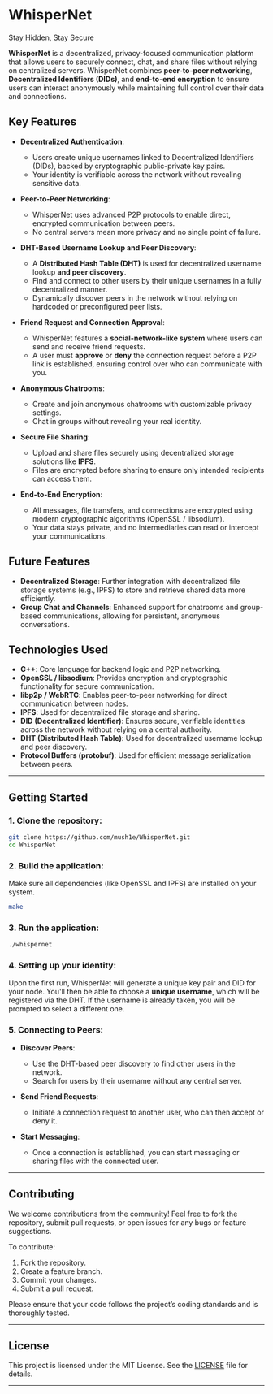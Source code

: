 # WhisperNet
Stay Hidden, Stay Secure

**WhisperNet** is a decentralized, privacy-focused communication platform that allows users to securely connect, chat, and share files without relying on centralized servers. WhisperNet combines **peer-to-peer networking**, **Decentralized Identifiers (DIDs)**, and **end-to-end encryption** to ensure users can interact anonymously while maintaining full control over their data and connections.

## Key Features

- **Decentralized Authentication**:
  - Users create unique usernames linked to Decentralized Identifiers (DIDs), backed by cryptographic public-private key pairs.
  - Your identity is verifiable across the network without revealing sensitive data.

- **Peer-to-Peer Networking**:
  - WhisperNet uses advanced P2P protocols to enable direct, encrypted communication between peers.
  - No central servers mean more privacy and no single point of failure.

- **DHT-Based Username Lookup and Peer Discovery**:
  - A **Distributed Hash Table (DHT)** is used for decentralized username lookup **and peer discovery**.
  - Find and connect to other users by their unique usernames in a fully decentralized manner.
  - Dynamically discover peers in the network without relying on hardcoded or preconfigured peer lists.

- **Friend Request and Connection Approval**:
  - WhisperNet features a **social-network-like system** where users can send and receive friend requests.
  - A user must **approve** or **deny** the connection request before a P2P link is established, ensuring control over who can communicate with you.

- **Anonymous Chatrooms**:
  - Create and join anonymous chatrooms with customizable privacy settings.
  - Chat in groups without revealing your real identity.

- **Secure File Sharing**:
  - Upload and share files securely using decentralized storage solutions like **IPFS**.
  - Files are encrypted before sharing to ensure only intended recipients can access them.

- **End-to-End Encryption**:
  - All messages, file transfers, and connections are encrypted using modern cryptographic algorithms (OpenSSL / libsodium).
  - Your data stays private, and no intermediaries can read or intercept your communications.

## Future Features

- **Decentralized Storage**: Further integration with decentralized file storage systems (e.g., IPFS) to store and retrieve shared data more efficiently.
- **Group Chat and Channels**: Enhanced support for chatrooms and group-based communications, allowing for persistent, anonymous conversations.

## Technologies Used

- **C++**: Core language for backend logic and P2P networking.
- **OpenSSL / libsodium**: Provides encryption and cryptographic functionality for secure communication.
- **libp2p / WebRTC**: Enables peer-to-peer networking for direct communication between nodes.
- **IPFS**: Used for decentralized file storage and sharing.
- **DID (Decentralized Identifier)**: Ensures secure, verifiable identities across the network without relying on a central authority.
- **DHT (Distributed Hash Table)**: Used for decentralized username lookup and peer discovery.
- **Protocol Buffers (protobuf)**: Used for efficient message serialization between peers.

---

## Getting Started

### 1. Clone the repository:

```bash
git clone https://github.com/mush1e/WhisperNet.git
cd WhisperNet
```

### 2. Build the application:

Make sure all dependencies (like OpenSSL and IPFS) are installed on your system.

```bash
make
```

### 3. Run the application:

```bash
./whispernet
```

### 4. Setting up your identity:

Upon the first run, WhisperNet will generate a unique key pair and DID for your node. You'll then be able to choose a **unique username**, which will be registered via the DHT. If the username is already taken, you will be prompted to select a different one.

### 5. Connecting to Peers:

- **Discover Peers**:
  - Use the DHT-based peer discovery to find other users in the network.
  - Search for users by their username without any central server.

- **Send Friend Requests**:
  - Initiate a connection request to another user, who can then accept or deny it.

- **Start Messaging**:
  - Once a connection is established, you can start messaging or sharing files with the connected user.

---

## Contributing

We welcome contributions from the community! Feel free to fork the repository, submit pull requests, or open issues for any bugs or feature suggestions.

To contribute:

1. Fork the repository.
2. Create a feature branch.
3. Commit your changes.
4. Submit a pull request.

Please ensure that your code follows the project’s coding standards and is thoroughly tested.

---

## License

This project is licensed under the MIT License. See the [LICENSE](LICENSE) file for details.

---

